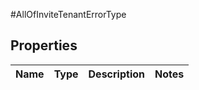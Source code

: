 #AllOfInviteTenantErrorType

## Properties
Name | Type | Description | Notes
------------ | ------------- | ------------- | -------------

